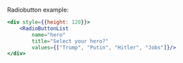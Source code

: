 Radiobutton example:

```jsx
<div style={{height: 120}}>
    <RadioButtonList 
        name="hero" 
        title="Select your hero?"
        values={["Trump", "Putin", "Hitler", "Jobs"]}/>
</div>
```
